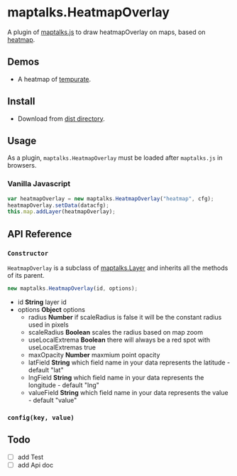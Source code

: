 # maptalks.HeatmapOverlay

A plugin of [maptalks.js](https://github.com/maptalks/maptalks.js) to draw heatmapOverlay on maps, based on [heatmap](https://github.com/pa7/heatmap.js).

## Demos

-   A heatmap of [tempurate](https://kael.top/maptalks.HeatmapOverlay/demo/index.html).


## Install

-   Download from [dist directory](https://github.com/zzcyrus/maptalks.HeatmapOverlay/tree/master/dist).

## Usage

As a plugin, `maptalks.HeatmapOverlay` must be loaded after `maptalks.js` in browsers.

### Vanilla Javascript

```javascript
var heatmapOverlay = new maptalks.HeatmapOverlay("heatmap", cfg);
heatmapOverlay.setData(datacfg);
this.map.addLayer(heatmapOverlay);
```

## API Reference

### `Constructor`

`HeatmapOverlay` is a subclass of [maptalks.Layer](https://maptalks.github.io/maptalks.js/api/0.x/Layer.html) and inherits all the methods of its parent.

```javascript
new maptalks.HeatmapOverlay(id, options);
```

-   id **String** layer id
-   options **Object** options
    -   radius **Number** if scaleRadius is false it will be the constant radius used in pixels
    -   scaleRadius **Boolean** scales the radius based on map zoom
    -   useLocalExtrema **Boolean** there will always be a red spot with useLocalExtremas true
    -   maxOpacity **Number** maxmium point opacity
    -   latField **String** which field name in your data represents the latitude - default "lat"
    -   lngField **String** which field name in your data represents the longitude - default "lng"
    -   valueField **String** which field name in your data represents the value - default "value"

### `config(key, value)`

## Todo

-   [ ] add Test
-   [ ] add Api doc

